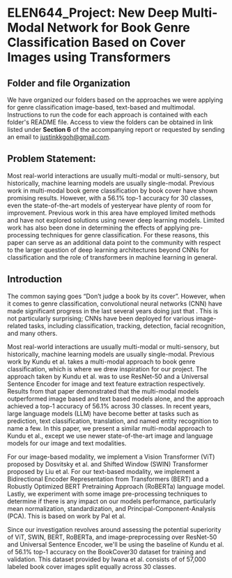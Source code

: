 # ELEN644_Project: New Deep Multi-Modal Network for Book Genre Classification Based on Cover Images using Transformers

## Folder and file Organization 
We have organized our folders based on the approaches we were applying for genre classification image-based, text-based and multimodal. Instructions to run the code for each approach is contained with each folder's README file. Access to view the folders can be obtained in link listed under **Section 6** of the accompanying report or requested by sending an email to justinkkgoh@gmail.com.  




## Problem Statement: 
Most real-world interactions are usually multi-modal or multi-sensory, but historically, machine learning models are usually single-modal. Previous work in multi-modal book genre classification by book cover have shown promising results. However, with a 56.1\% top-1 accuracy for 30 classes, even the state-of-the-art models of yesteryear have plenty of room for improvement. Previous work in this area have employed limited methods and have not explored solutions using newer deep learning models. Limited work has also been done in determining the effects of applying pre-processing techniques for genre classification. For these reasons, this paper can serve as an additional data point to the community with respect to the larger question of deep learning architectures beyond CNNs for classification and the role of transformers in machine learning in general.

## Introduction
The common saying goes “Don’t judge a book by its cover”. However, when it comes to genre classification, convolutional neural networks (CNN) have made significant progress in the last several years doing just that . This is not particularly surprising; CNNs have been deployed for various image-related tasks, including classification, tracking, detection, facial recognition, and many others.

Most real-world interactions are usually multi-modal or multi-sensory, but historically, machine learning models are usually single-modal. Previous work by Kundu et al. takes a multi-modal approach to book genre classification, which is where we drew inspiration for our project. The approach taken by Kundu et al. was to use ResNet-50 and a Universal Sentence Encoder for image and text feature extraction respectively. Results from that paper demonstrated that the multi-modal models outperformed image based and text based models alone, and the approach achieved a top-1 accuracy of 56.1% across 30 classes. In recent years, large language models (LLM) have become better at tasks such as prediction, text classification, translation, and named entity recognition to name a few. In this paper, we present a similar multi-modal approach to Kundu et al., except we use newer state-of-the-art image and language models for our image and text modalities.

For our image-based modality, we implement a Vision Transformer (ViT) proposed by Dosvitsky et al.  and Shifted Window (SWIN) Transformer proposed by Liu et al.  For our text-based modality, we implement a Bidirectional Encoder Representation from Transformers (BERT) and a Robustly Optimized BERT Pretraining Approach (RoBERTa) language model. Lastly, we experiment with some image pre-processing techniques to determine if there is any impact on our models performance, particularly mean normalization, standardization, and Principal-Component-Analysis (PCA). This is based on work by Pal et al.

Since our investigation revolves around assessing the potential superiority of ViT, SWIN, BERT, RoBERTa, and image-preprocessing over ResNet-50 and Universal Sentence Encoder, we'll be using the baseline of Kundu et al. of 56.1\% top-1 accuracy on the BookCover30 dataset for training and validation. This dataset provided by Iwana et al.  consists of of 57,000 labeled book cover images split equally across 30 classes.





